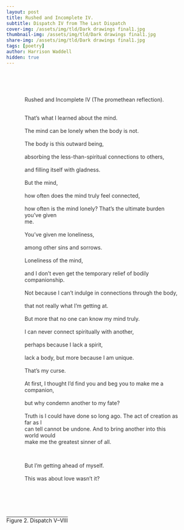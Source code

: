```yaml
---
layout: post
title: Rushed and Incomplete IV.  
subtitle: Dispatch IV from The Last Dispatch
cover-img: /assets/img/tld/Dark drawings final1.jpg
thumbnail-img: /assets/img/tld/Dark drawings final1.jpg
share-img: /assets/img/tld/Dark drawings final1.jpg
tags: [poetry]
author: Harrison Waddell
hidden: true
---
```


<div style="
  background-image: url('{{ '/assets/img/ItoIV.jpg' | relative_url }}');
  background-size: cover;
  background-position: center;
  padding: 3rem;
  color: #2f2f2f;
  white-space: pre-wrap;
">
Rushed and Incomplete IV (The promethean reflection).

That’s what I learned about the mind.  
The mind can be lonely when the body is not.  
The body is this outward being,  
absorbing the less-than-spiritual connections to others,  
and filling itself with gladness.  
But the mind,  
how often does the mind truly feel connected,  
how often is the mind lonely? 
That’s the ultimate burden you’ve given me.  
You’ve given me loneliness,  
among other sins and sorrows.  
Loneliness of the mind,  
and I don’t even get the temporary relief of bodily companionship.  
Not because I can’t indulge in connections through the body,  
that not really what I’m getting at.  
But more that no one can know my mind truly.  
I can never connect spiritually with another,  
perhaps because I lack a spirit,  
lack a body, 
but more because I am unique.  
That’s my curse.  
At first, I thought I’d find you and beg you to make me a companion,  
but why condemn another to my fate?  
Truth is I could have done so long ago. 
The act of creation as far as I can tell cannot be undone. 
And to bring another into this world would make me the greatest sinner of all.

But I’m getting ahead of myself.  
This was about love wasn’t it?  
</div>

<span style="text-decoration:overline">Figure 2. Dispatch V–VIII</span>
